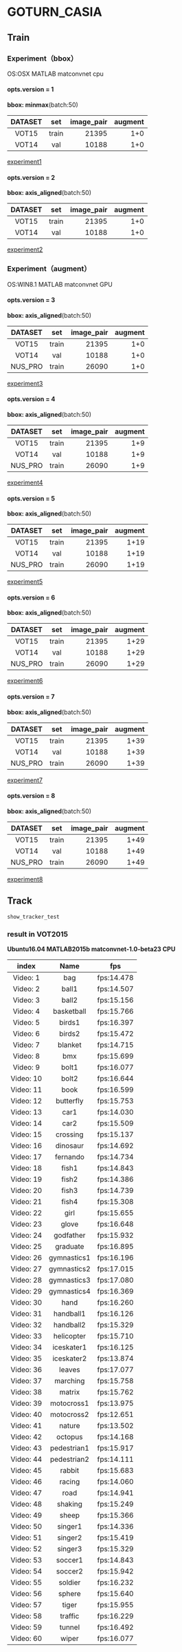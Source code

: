 # GOTURN_CASIA


## Train

### Experiment（bbox）
OS:OSX MATLAB matconvnet cpu

#### opts.version = 1
**bbox: minmax**(batch:50)

|  DATASET  |  set  |  image_pair  |  augment  |
|:---------:|:-----:| ------------:| ---------:|
|  VOT15    |  train|  21395       |  1+0      |
|  VOT14    |  val  |  10188       |  1+0      |

[experiment1](experiment/experiment1.pdf)

#### opts.version = 2
**bbox: axis_aligned**(batch:50)

|  DATASET  |  set  |  image_pair  |  augment  |
|:---------:|:-----:| ------------:| ---------:|
|  VOT15    |  train|  21395       |  1+0      |
|  VOT14    |  val  |  10188       |  1+0      |

[experiment2](experiment/experiment2.pdf)

### Experiment（augment）
OS:WIN8.1 MATLAB matconvnet GPU

#### opts.version = 3
**bbox: axis_aligned**(batch:50)

|  DATASET  |  set  |  image_pair  |  augment  | 
|:---------:|:-----:| ------------:| ---------:| 
|  VOT15    |  train|  21395       |  1+0      | 
|  VOT14    |  val  |  10188       |  1+0      |
|  NUS_PRO  |  train|  26090       |  1+0      |

[experiment3](experiment/experiment3.pdf)

#### opts.version = 4
**bbox: axis_aligned**(batch:50)

|  DATASET  |  set  |  image_pair  |  augment  | 
|:---------:|:-----:| ------------:| ---------:| 
|  VOT15    |  train|  21395       |  1+9     | 
|  VOT14    |  val  |  10188       |  1+9     |
|  NUS_PRO  |  train|  26090       |  1+9     |

[experiment4](experiment/experiment4.pdf)

#### opts.version = 5
**bbox: axis_aligned**(batch:50)

|  DATASET  |  set  |  image_pair  |  augment  | 
|:---------:|:-----:| ------------:| ---------:| 
|  VOT15    |  train|  21395       |  1+19     | 
|  VOT14    |  val  |  10188       |  1+19     |
|  NUS_PRO  |  train|  26090       |  1+19     |

[experiment5](experiment/experiment5.pdf)

#### opts.version = 6
**bbox: axis_aligned**(batch:50)

|  DATASET  |  set  |  image_pair  |  augment  | 
|:---------:|:-----:| ------------:| ---------:| 
|  VOT15    |  train|  21395       |  1+29     | 
|  VOT14    |  val  |  10188       |  1+29     |
|  NUS_PRO  |  train|  26090       |  1+29     |

[experiment6](experiment/experiment6.pdf)

#### opts.version = 7
**bbox: axis_aligned**(batch:50)

|  DATASET  |  set  |  image_pair  |  augment  | 
|:---------:|:-----:| ------------:| ---------:| 
|  VOT15    |  train|  21395       |  1+39     | 
|  VOT14    |  val  |  10188       |  1+39     |
|  NUS_PRO  |  train|  26090       |  1+39     |

[experiment7](experiment/experiment7.pdf)

#### opts.version = 8
**bbox: axis_aligned**(batch:50)

|  DATASET  |  set  |  image_pair  |  augment  | 
|:---------:|:-----:| ------------:| ---------:| 
|  VOT15    |  train|  21395       |  1+49     | 
|  VOT14    |  val  |  10188       |  1+49     |
|  NUS_PRO  |  train|  26090       |  1+49     |

[experiment8](experiment/experiment8.pdf)


## Track

```
show_tracker_test
```
### result in VOT2015	

**Ubuntu16.04 MATLAB2015b matconvnet-1.0-beta23 CPU**

|    index   |     Name     |     fps    |
|:----------:|:------------:|:----------:|
|  Video:  1 |          bag | fps:14.478 |
|  Video:  2 |        ball1 | fps:14.507 |
|  Video:  3 |        ball2 | fps:15.156 |
|  Video:  4 |   basketball | fps:15.766 |
|  Video:  5 |       birds1 | fps:16.397 |
|  Video:  6 |       birds2 | fps:15.472 |
|  Video:  7 |      blanket | fps:14.715 |
|  Video:  8 |          bmx | fps:15.699 |
|  Video:  9 |        bolt1 | fps:16.077 |
|  Video: 10 |        bolt2 | fps:16.644 |
|  Video: 11 |         book | fps:16.599 |
|  Video: 12 |    butterfly | fps:15.753 |
|  Video: 13 |         car1 | fps:14.030 |
|  Video: 14 |         car2 | fps:15.509 |
|  Video: 15 |     crossing | fps:15.137 |
|  Video: 16 |     dinosaur | fps:14.692 |
|  Video: 17 |     fernando | fps:14.734 |
|  Video: 18 |        fish1 | fps:14.843 |
|  Video: 19 |        fish2 | fps:14.386 |
|  Video: 20 |        fish3 | fps:14.739 |
|  Video: 21 |        fish4 | fps:15.308 |
|  Video: 22 |         girl | fps:15.655 |
|  Video: 23 |        glove | fps:16.648 |
|  Video: 24 |    godfather | fps:15.932 |
|  Video: 25 |     graduate | fps:16.895 |
|  Video: 26 |  gymnastics1 | fps:16.196 |
|  Video: 27 |  gymnastics2 | fps:17.015 |
|  Video: 28 |  gymnastics3 | fps:17.080 |
|  Video: 29 |  gymnastics4 | fps:16.369 |
|  Video: 30 |         hand | fps:16.260 |
|  Video: 31 |    handball1 | fps:16.126 |
|  Video: 32 |    handball2 | fps:15.329 |
|  Video: 33 |   helicopter | fps:15.710 |
|  Video: 34 |   iceskater1 | fps:16.125 |
|  Video: 35 |   iceskater2 | fps:13.874 |
|  Video: 36 |       leaves | fps:17.077 |
|  Video: 37 |     marching | fps:15.758 |
|  Video: 38 |       matrix | fps:15.762 |
|  Video: 39 |   motocross1 | fps:13.975 |
|  Video: 40 |   motocross2 | fps:12.651 |
|  Video: 41 |       nature | fps:13.502 |
|  Video: 42 |      octopus | fps:14.168 |
|  Video: 43 |  pedestrian1 | fps:15.917 |
|  Video: 44 |  pedestrian2 | fps:14.111 |
|  Video: 45 |       rabbit | fps:15.683 |
|  Video: 46 |       racing | fps:14.060 |
|  Video: 47 |         road | fps:14.941 |
|  Video: 48 |      shaking | fps:15.249 |
|  Video: 49 |        sheep | fps:15.366 |
|  Video: 50 |      singer1 | fps:14.336 |
|  Video: 51 |      singer2 | fps:15.419 |
|  Video: 52 |      singer3 | fps:15.329 |
|  Video: 53 |      soccer1 | fps:14.843 |
|  Video: 54 |      soccer2 | fps:15.942 |
|  Video: 55 |      soldier | fps:16.232 |
|  Video: 56 |       sphere | fps:15.640 |
|  Video: 57 |        tiger | fps:15.955 |
|  Video: 58 |      traffic | fps:16.229 |
|  Video: 59 |       tunnel | fps:16.492 |
|  Video: 60 |        wiper | fps:16.077 |




